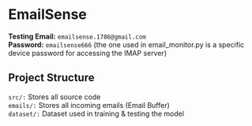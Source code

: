# EmailSense

**Testing Email:** ```emailsense.1786@gmail.com```<br/>
**Password:** ```emailsense666``` (the one used in email_monitor.py is a specific device password for accessing the IMAP server)

## Project Structure
```src/:``` Stores all source code<br/>
```emails/:``` Stores all incoming emails (Email Buffer)<br/>
```dataset/:``` Dataset used in training & testing the model<br/>
